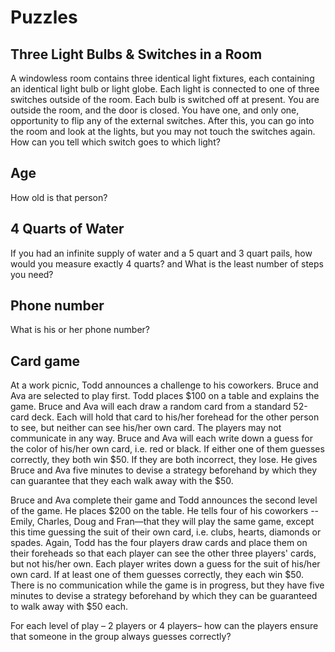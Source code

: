 # Puzzles

## Three Light Bulbs & Switches in a Room
A windowless room contains three identical light fixtures, each containing an identical light bulb or light globe. Each light is connected to one of three switches outside of the room. Each bulb is switched off at present. You are outside the room, and the door is closed. You have one, and only one, opportunity to flip any of the external switches. After this, you can go into the room and look at the lights, but you may not touch the switches again. How can you tell which switch goes to which light?

## Age
How old is that person?

## 4 Quarts of Water
If you had an infinite supply of water and a 5 quart and 3 quart pails, how would you measure exactly 4 quarts? and What is the least number of steps you need?

## Phone number
What is his or her phone number?

## Card game
At a work picnic, Todd announces a challenge to his coworkers. Bruce and Ava are selected to play first. Todd places $100 on a table and explains the game. Bruce and Ava will each draw a random card from a standard 52-card deck. Each will hold that card to his/her forehead for the other person to see, but neither can see his/her own card. The players may not communicate in any way. Bruce and Ava will each write down a guess for the color of his/her own card, i.e. red or black. If either one of them guesses correctly, they both win $50. If they are both incorrect, they lose. He gives Bruce and Ava five minutes to devise a strategy beforehand by which they can guarantee that they each walk away with the $50.

Bruce and Ava complete their game and Todd announces the second level of the game. He places $200 on the table. He tells four of his coworkers -- Emily, Charles, Doug and Fran—that they will play the same game, except this time guessing the suit of their own card, i.e. clubs, hearts, diamonds or spades. Again, Todd has the four players draw cards and place them on their foreheads so that each player can see the other three players' cards, but not his/her own. Each player writes down a guess for the suit of his/her own card. If at least one of them guesses correctly, they each win $50. There is no communication while the game is in progress, but they have five minutes to devise a strategy beforehand by which they can be guaranteed to walk away with $50 each.

For each level of play – 2 players or 4 players– how can the players ensure that someone in the group always guesses correctly?
